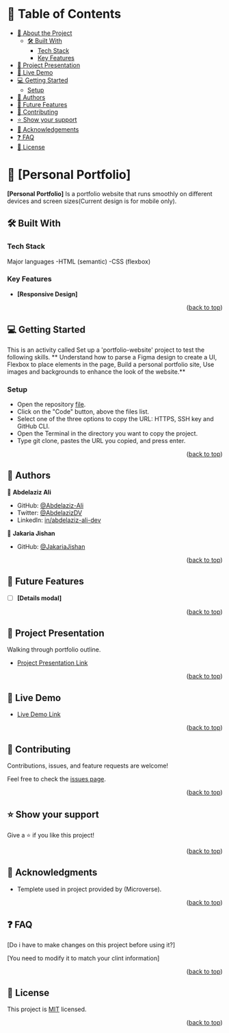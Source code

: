 <a name="readme-top"></a>


<!-- TABLE OF CONTENTS -->

# 📗 Table of Contents

- [📖 About the Project](#about-project)
  - [🛠 Built With](#built-with)
    - [Tech Stack](#tech-stack)
    - [Key Features](#key-features)
- [:movie_camera: Project Presentation](#project-presentation)
- [🚀 Live Demo](#live-demo)
- [💻 Getting Started](#getting-started)
  - [Setup](#setup)
- [👥 Authors](#authors)
- [🔭 Future Features](#future-features)
- [🤝 Contributing](#contributing)
- [⭐️ Show your support](#support)
- [🙏 Acknowledgements](#acknowledgements)
- [❓ FAQ](#faq)
- [📝 License](#license)

<!-- PROJECT DESCRIPTION -->

# 📖 [Personal Portfolio] <a name="about-project"></a>


**[Personal Portfolio]** Is a portfolio website that runs smoothly on different devices and screen sizes(Current design is for mobile only).

## 🛠 Built With <a name="built-with"></a>

### Tech Stack <a name="tech-stack"></a>

Major languages -HTML (semantic) -CSS (flexbox)

<!-- Features -->

### Key Features <a name="key-features"></a>

- **[Responsive Design]**

<p align="right">(<a href="#readme-top">back to top</a>)</p>

<!-- GETTING STARTED -->

## 💻 Getting Started <a name="getting-started"></a>


This is an activity called Set up a 'portfolio-website' project to test the following skills. ** Understand how to parse a Figma design to create a UI, Flexbox to place elements in the page, Build a personal portfolio site, Use images and backgrounds to enhance the look of the website.**

### Setup

- Open the repository [file](https://github.com/Abdelaziz-Ali/Portfolio-Website-T5).
- Click on the "Code" button, above the files list.
- Select one of the three options to copy the URL: HTTPS, SSH key and GitHub CLI.
- Open the Terminal in the directory you want to copy the project.
- Type git clone, pastes the URL you copied, and press enter.

<p align="right">(<a href="#readme-top">back to top</a>)</p>

<!-- AUTHORS -->

## 👥 Authors <a name="authors"></a>


👤 **Abdelaziz Ali**

- GitHub: [@Abdelaziz-Ali](https://github.com/Abdelaziz-Ali)
- Twitter: [@AbdelazizDV](https://twitter.com/AbdelazizDV)
- LinkedIn: [in/abdelaziz-ali-dev](https://www.linkedin.com/in/abdelaziz-ali-dev)

👤 **Jakaria Jishan**

- GitHub: [@JakariaJishan](https://github.com/JakariaJishan)

<p align="right">(<a href="#readme-top">back to top</a>)</p>

<!-- FUTURE FEATURES -->

## 🔭 Future Features <a name="future-features"></a>


- [ ] **[Details modal]**

<p align="right">(<a href="#readme-top">back to top</a>)</p>

<!-- LIVE DEMO -->

## :movie_camera: Project Presentation <a name="project-presentation"></a>

Walking through portfolio outline.

- [Project Presentation Link](https://www.loom.com/share/d40dda0e19954ebc937cf4e7cee3ffdd)

<p align="right">(<a href="#readme-top">back to top</a>)</p>

<!-- LIVE DEMO -->

## 🚀 Live Demo <a name="live-demo"></a>



- [Live Demo Link](https://abdelaziz-ali.github.io/Portfolio/)

<p align="right">(<a href="#readme-top">back to top</a>)</p>

<!-- CONTRIBUTING -->

## 🤝 Contributing <a name="contributing"></a>

Contributions, issues, and feature requests are welcome!

Feel free to check the [issues page](../../issues/).

<p align="right">(<a href="#readme-top">back to top</a>)</p>

<!-- SUPPORT -->

## ⭐️ Show your support <a name="support"></a>

Give a ⭐️ if you like this project!

<p align="right">(<a href="#readme-top">back to top</a>)</p>

<!-- ACKNOWLEDGEMENTS -->

## 🙏 Acknowledgments <a name="acknowledgements"></a>

- Templete used in project provided by (Microverse).

<p align="right">(<a href="#readme-top">back to top</a>)</p>

<!-- FAQ (optional) -->

## ❓ FAQ <a name="faq"></a>


[Do i have to make changes on this project before using it?]

[You need to modify it to match your clint information]


<p align="right">(<a href="#readme-top">back to top</a>)</p>

<!-- LICENSE -->

## 📝 License <a name="license"></a>

This project is [MIT](./LICENSE) licensed.


<p align="right">(<a href="#readme-top">back to top</a>)</p>
